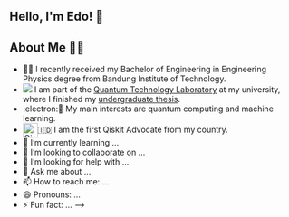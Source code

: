 ## Hello, I'm Edo! 👋

## About Me :man_technologist:
- :man_student: I recently received my Bachelor of Engineering in Engineering Physics degree from Bandung Institute of Technology.
- <img src="https://render.githubusercontent.com/render/math?math=|\Psi\text{>}"> I am part of the [Quantum Technology Laboratory](http://qlab.itb.ac.id/index.html) at my university, where I finished my [undergraduate thesis](https://github.com/eraraya-ricardo/quantum_image_classifier).
- :electron:🤖 My main interests are quantum computing and machine learning.
- <img align="center" alt="Qiskit" width="26px" src="https://upload.wikimedia.org/wikipedia/commons/5/51/Qiskit-Logo.svg">🇮🇩 I am the first Qiskit Advocate from my country.
- 🌱 I’m currently learning ...
- 👯 I’m looking to collaborate on ...
- 🤔 I’m looking for help with ...
- 💬 Ask me about ...
- 📫 How to reach me: ...
- 😄 Pronouns: ...
- ⚡ Fun fact: ...
-->
